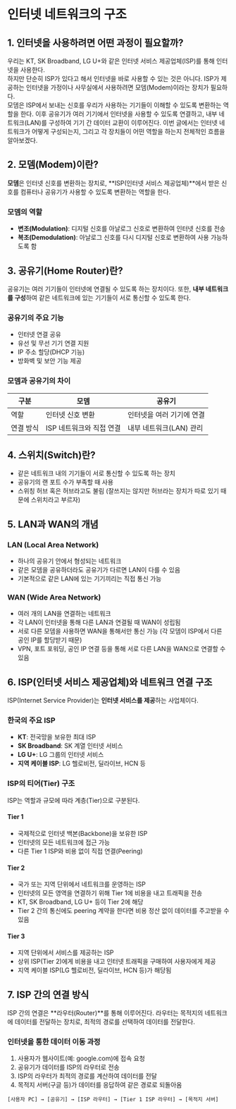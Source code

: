 # 인터넷 네트워크의 구조

## 1. 인터넷을 사용하려면 어떤 과정이 필요할까?

우리는 KT, SK Broadband, LG U+와 같은 인터넷 서비스 제공업체(ISP)를 통해 인터넷을 사용한다.  
하지만 단순히 ISP가 있다고 해서 인터넷을 바로 사용할 수 있는 것은 아니다. ISP가 제공하는 인터넷을 가정이나 사무실에서 사용하려면 모뎀(Modem)이라는 장치가 필요하다.  
모뎀은 ISP에서 보내는 신호를 우리가 사용하는 기기들이 이해할 수 있도록 변환하는 역할을 한다. 이후 공유기가 여러 기기에서 인터넷을 사용할 수 있도록 연결하고, 내부 네트워크(LAN)를 구성하여 기기 간 데이터 교환이 이루어진다.
이번 글에서는 인터넷 네트워크가 어떻게 구성되는지, 그리고 각 장치들이 어떤 역할을 하는지 전체적인 흐름을 알아보겠다.

## 2. 모뎀(Modem)이란?

**모뎀**은 인터넷 신호를 변환하는 장치로, **ISP(인터넷 서비스 제공업체)**에서 받은 신호를 컴퓨터나 공유기가 사용할 수 있도록 변환하는 역할을 한다.

### 모뎀의 역할
- **변조(Modulation)**: 디지털 신호를 아날로그 신호로 변환하여 인터넷 신호를 전송
- **복조(Demodulation)**: 아날로그 신호를 다시 디지털 신호로 변환하여 사용 가능하도록 함

## 3. 공유기(Home Router)란?

공유기는 여러 기기들이 인터넷에 연결될 수 있도록 하는 장치이다. 또한, **내부 네트워크를 구성**하여 같은 네트워크에 있는 기기들이 서로 통신할 수 있도록 한다.

### 공유기의 주요 기능
- 인터넷 연결 공유
- 유선 및 무선 기기 연결 지원
- IP 주소 할당(DHCP 기능)
- 방화벽 및 보안 기능 제공

### 모뎀과 공유기의 차이

| 구분    | 모뎀              | 공유기             |
| ----- | --------------- | --------------- |
| 역할    | 인터넷 신호 변환       | 인터넷을 여러 기기에 연결  |
| 연결 방식 | ISP 네트워크와 직접 연결 | 내부 네트워크(LAN) 관리 |

## 4. 스위치(Switch)란?

- 같은 네트워크 내의 기기들이 서로 통신할 수 있도록 하는 장치
- 공유기의 랜 포트 수가 부족할 때 사용
- 스위칭 허브 혹은 허브라고도 불림 (잘쓰지는 않지만 허브라는 장치가 따로 있기 때문에 스위치라고 부르자)

## 5. LAN과 WAN의 개념

### LAN (Local Area Network)

- 하나의 공유기 안에서 형성되는 네트워크
- 같은 모뎀을 공유하더라도 공유기가 다르면 LAN이 다를 수 있음
- 기본적으로 같은 LAN에 있는 기기끼리는 직접 통신 가능

### WAN (Wide Area Network)

- 여러 개의 LAN을 연결하는 네트워크
- 각 LAN이 인터넷을 통해 다른 LAN과 연결될 때 WAN이 성립됨
- 서로 다른 모뎀을 사용하면 WAN을 통해서만 통신 가능 (각 모뎀이 ISP에서 다른 공인 IP를 할당받기 때문)
- VPN, 포트 포워딩, 공인 IP 연결 등을 통해 서로 다른 LAN을 WAN으로 연결할 수 있음

## 6. ISP(인터넷 서비스 제공업체)와 네트워크 연결 구조

ISP(Internet Service Provider)는 **인터넷 서비스를 제공**하는 사업체이다.

### 한국의 주요 ISP

- **KT**: 전국망을 보유한 최대 ISP
- **SK Broadband**: SK 계열 인터넷 서비스
- **LG U+**: LG 그룹의 인터넷 서비스
- **지역 케이블 ISP**: LG 헬로비전, 딜라이브, HCN 등

### ISP의 티어(Tier) 구조

ISP는 역할과 규모에 따라 계층(Tier)으로 구분된다.

#### Tier 1

- 국제적으로 인터넷 백본(Backbone)을 보유한 ISP
- 인터넷의 모든 네트워크에 접근 가능
- 다른 Tier 1 ISP와 비용 없이 직접 연결(Peering)

#### Tier 2

- 국가 또는 지역 단위에서 네트워크를 운영하는 ISP
- 인터넷의 모든 영역을 연결하기 위해 Tier 1에 비용을 내고 트래픽을 전송
- KT, SK Broadband, LG U+ 등이 Tier 2에 해당
- Tier 2 간의 통신에도 peering 계약을 한다면 비용 정산 없이 데이터를 주고받을 수 있음

#### Tier 3

- 지역 단위에서 서비스를 제공하는 ISP
- 상위 ISP(Tier 2)에게 비용을 내고 인터넷 트래픽을 구매하여 사용자에게 제공
- 지역 케이블 ISP(LG 헬로비전, 딜라이브, HCN 등)가 해당됨

## 7. ISP 간의 연결 방식

ISP 간의 연결은 **라우터(Router)**를 통해 이루어진다. 라우터는 목적지의 네트워크에 데이터를 전달하는 장치로, 최적의 경로를 선택하여 데이터를 전달한다.

### 인터넷을 통한 데이터 이동 과정

1. 사용자가 웹사이트(예: google.com)에 접속 요청
2. 공유기가 데이터를 ISP의 라우터로 전송
3. ISP의 라우터가 최적의 경로를 계산하여 데이터를 전달
4. 목적지 서버(구글 등)가 데이터를 응답하여 같은 경로로 되돌아옴

```
[사용자 PC] → [공유기] → [ISP 라우터] → [Tier 1 ISP 라우터] → [목적지 서버]
```
